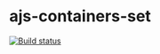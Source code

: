 # ajs-containers-set

[![Build status](https://ci.appveyor.com/api/projects/status/vupvq89p5k6j72oj?svg=true)](https://ci.appveyor.com/project/Nataliya-grish/ajs-containers-set)